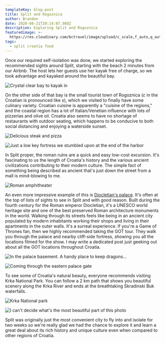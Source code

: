 ```yaml
---
templateKey: blog-post
title: Split and Rogoznica
author: Brandon
date: 2020-08-21T20:14:07.988Z
description: Exploring Split and Rogoznica
featuredimage: >-
  https://res.cloudinary.com/bctravel/image/upload/c_scale,f_auto,q_auto,w_1080/v1598650076/split/IMG_20200808_121657_oklgnd.jpg
tags:
  - split croatia food
---
```

Once our required self-isolation was done, we started exploring the recommended sights around Split, starting with the beach 2 minutes from our Airbnb. The host lets her guests use her kayak free of charge, so we took advantage and kayaked around the beautiful bay.

![](https://res.cloudinary.com/bctravel/image/upload/c_scale,f_auto,q_auto,w_1080/v1598649372/split/IMG_20200806_144043_r72hze.jpg "Crystal clear bay to kayak in")

On the other side of that bay is the small tourist town of Rogoznica (*c* in the Croatian is pronounced like *s*), which we visited to finally have some culinary variety. Croatian cuisine is apparently a "cuisine of the regions," and the coastal region has a lot of Italian/Venetian influence with lots of pizzerias and olive oil. Croatia also seems to have no shortage of restaurants with outdoor seating, which happens to be conducive to both social distancing and enjoying a waterside sunset. 

![](https://res.cloudinary.com/bctravel/image/upload/c_scale,f_auto,q_auto,w_1080/v1598649376/split/IMG_20200807_175635-COLLAGE_frqvxo.jpg "Delicious steak and pizza")

![](https://res.cloudinary.com/bctravel/image/upload/c_scale,f_auto,q_auto,w_1080/v1598649319/split/IMG_20200809_144244_dsi1dr.jpg "Just a low key fortress we stumbled upon at the end of the harbor")

In Split proper, the roman ruins are a quick and easy low-cost excursion. It's fascinating to us the length of Croatia's history and the various ancient civilizations contributing to their modern culture. The simple fact of something being described as ancient that's just down the street from a mall is mind-blowing to me.

![](https://res.cloudinary.com/bctravel/image/upload/c_scale,f_auto,q_auto,w_1080/v1598649292/split/IMG_7035_hxqiro.jpg "Roman amphitheater")

An even more impressive example of this is [Diocletian's palace](https://en.wikipedia.org/wiki/Diocletian%27s_Palace). It's often at the top of lists of sights to see in Split and with good reason. Built during the fourth century for the Roman emperor Diocletian, it's a UNESCO world heritage site and one of the best preserved Roman architecture monuments in the world. Walking through its streets feels like being in an ancient city populated by modern inhabitants working their shops and living in their apartments in the outer walls. It's a surreal experience. If you're a Game of Thrones fan, then we highly recommended taking the GOT tour. They walk you through the palace and nearby cliff-side fortress, showing you all the locations filmed for the show. I may write a dedicated post just geeking out about all the GOT locations throughout Croatia.

![](https://res.cloudinary.com/bctravel/image/upload/c_scale,f_auto,q_auto,w_1080/v1598649209/split/IMG_20200808_104948_lqjpjm.jpg "In the palace basement. A handy place to keep dragons...")

![](https://res.cloudinary.com/bctravel/image/upload/c_scale,f_auto,q_auto,w_1080/v1598649415/split/IMG_20200808_101658_yptbhm.jpg "Coming through the eastern palace gate")

To see some of Croatia's natural beauty, everyone recommends visiting Krka National Park. You can follow a 2 km path that shows you beautiful scenery along the Krka River and ends at the breathtaking Skradinski Buk waterfalls.

![](https://res.cloudinary.com/bctravel/image/upload/c_scale,f_auto,q_auto,w_1080/v1598649342/split/IMG_20200810_141920_zfoes6.jpg "Krka National park")

![](https://res.cloudinary.com/bctravel/image/upload/c_scale,f_auto,q_auto,w_1080/v1598650610/split/IMG_20200810_153553_b6bb3y.jpg "I can't decide what's the most beautiful part of this photo")

Split was originally just the most convenient city to fly into and isolate for two weeks so we're really glad we had the chance to explore it and learn a great deal about its rich history and unique culture even when compared to other regions of Croatia.

